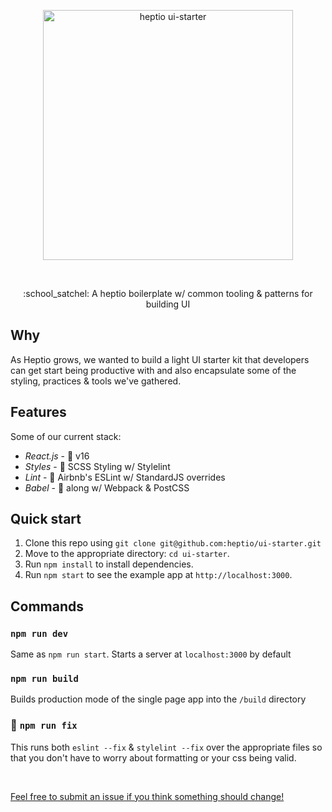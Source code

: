 <p align="center">
  <img src="./header.png" alt="heptio ui-starter" align="center" width="400" />
</p>

<br>

<p align="center">
  :school_satchel: A heptio boilerplate w/ common tooling & patterns for building UI
</p>

## Why

As Heptio grows, we wanted to build a light UI starter kit that developers can get start being productive with and also encapsulate some of the styling, practices & tools we've gathered.
## Features

Some of our current stack:

- _React.js_ - :tada: v16
- _Styles_ - :necktie: SCSS Styling w/ Stylelint 
- _Lint_ - :police_car: Airbnb's ESLint w/ StandardJS overrides 
- _Babel_ - :nut_and_bolt: along w/ Webpack & PostCSS

## Quick start

1. Clone this repo using `git clone git@github.com:heptio/ui-starter.git`
2. Move to the appropriate directory: `cd ui-starter`.<br />
3. Run `npm install` to install dependencies.<br />
4. Run `npm start` to see the example app at `http://localhost:3000`.

## Commands

### `npm run dev`
Same as `npm run start`. Starts a server at `localhost:3000` by default

### `npm run build`
Builds production mode of the single page app into the `/build` directory

### :fire_engine: `npm run fix`
This runs both `eslint --fix`  & `stylelint --fix` over the appropriate files so that you don't have to worry about formatting or your css being valid.

<br>

[Feel free to submit an issue if you think something should change!](https://github.com/heptio/ui-starter/issues)
